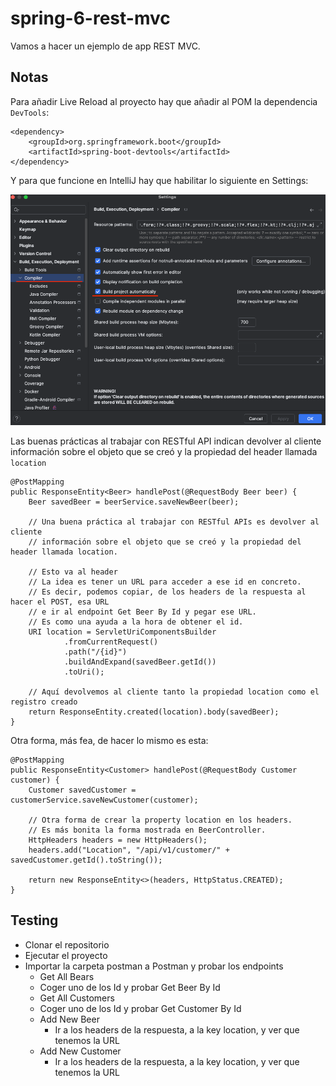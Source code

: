 # spring-6-rest-mvc

Vamos a hacer un ejemplo de app REST MVC.

## Notas

Para añadir Live Reload al proyecto hay que añadir al POM la dependencia `DevTools`:

```
<dependency>
    <groupId>org.springframework.boot</groupId>
    <artifactId>spring-boot-devtools</artifactId>
</dependency>
```

Y para que funcione en IntelliJ hay que habilitar lo siguiente en Settings:

![alt DevTools](../images/03-DevTools.png)


Las buenas prácticas al trabajar con RESTful API indican devolver al cliente información sobre el objeto que se creó y la propiedad del header llamada `location` 

```
@PostMapping
public ResponseEntity<Beer> handlePost(@RequestBody Beer beer) {
    Beer savedBeer = beerService.saveNewBeer(beer);

    // Una buena práctica al trabajar con RESTful APIs es devolver al cliente
    // información sobre el objeto que se creó y la propiedad del header llamada location.

    // Esto va al header
    // La idea es tener un URL para acceder a ese id en concreto.
    // Es decir, podemos copiar, de los headers de la respuesta al hacer el POST, esa URL
    // e ir al endpoint Get Beer By Id y pegar ese URL.
    // Es como una ayuda a la hora de obtener el id.
    URI location = ServletUriComponentsBuilder
            .fromCurrentRequest()
            .path("/{id}")
            .buildAndExpand(savedBeer.getId())
            .toUri();

    // Aquí devolvemos al cliente tanto la propiedad location como el registro creado
    return ResponseEntity.created(location).body(savedBeer);
}
```

Otra forma, más fea, de hacer lo mismo es esta:

```
@PostMapping
public ResponseEntity<Customer> handlePost(@RequestBody Customer customer) {
    Customer savedCustomer = customerService.saveNewCustomer(customer);

    // Otra forma de crear la property location en los headers.
    // Es más bonita la forma mostrada en BeerController.
    HttpHeaders headers = new HttpHeaders();
    headers.add("Location", "/api/v1/customer/" + savedCustomer.getId().toString());

    return new ResponseEntity<>(headers, HttpStatus.CREATED);
}
```

## Testing

- Clonar el repositorio
- Ejecutar el proyecto
- Importar la carpeta postman a Postman y probar los endpoints
  - Get All Bears
  - Coger uno de los Id y probar Get Beer By Id
  - Get All Customers
  - Coger uno de los Id y probar Get Customer By Id
  - Add New Beer
    - Ir a los headers de la respuesta, a la key location, y ver que tenemos la URL
  - Add New Customer
    - Ir a los headers de la respuesta, a la key location, y ver que tenemos la URL